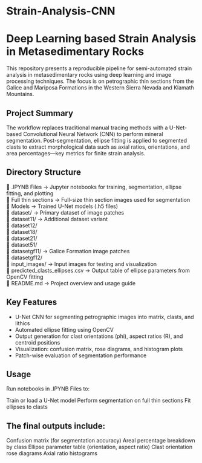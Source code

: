 # Strain-Analysis-CNN
# Deep Learning based Strain Analysis in Metasedimentary Rocks

This repository presents a reproducible pipeline for semi-automated strain analysis in metasedimentary rocks using deep learning and image processing techniques. The focus is on petrographic thin sections from the Galice and Mariposa Formations in the Western Sierra Nevada and Klamath Mountains.

## Project Summary

The workflow replaces traditional manual tracing methods with a U-Net-based Convolutional Neural Network (CNN) to perform mineral segmentation. Post-segmentation, ellipse fitting is applied to segmented clasts to extract morphological data such as axial ratios, orientations, and area percentages—key metrics for finite strain analysis.

## Directory Structure
📁 .IPYNB Files → Jupyter notebooks for training, segmentation, ellipse fitting, and plotting  
📁 Full thin sections → Full-size thin section images used for segmentation  
📁 Models → Trained U-Net models (.h5 files)  
📁 dataset/ → Primary dataset of image patches  
📁 dataset11/ → Additional dataset variant  
📁 dataset12/  
📁 dataset18/     
📁 dataset21/  
📁 dataset51/  
📁 datasetgf11/  → Galice Formation image patches  
📁 datasetgf12/  
📁 input_images/ → Input images for testing and visualization  
📄 predicted_clasts_ellipses.csv → Output table of ellipse parameters from OpenCV fitting  
📄 README.md → Project overview and usage guide   


## Key Features

- U-Net CNN for segmenting petrographic images into matrix, clasts, and lithics
- Automated ellipse fitting using OpenCV
- Output generation for clast orientations (phi), aspect ratios (R), and centroid positions
- Visualization: confusion matrix, rose diagrams, and histogram plots
- Patch-wise evaluation of segmentation performance

## Usage

 Run notebooks in .IPYNB Files to:

  Train or load a U-Net model
  Perform segmentation on full thin sections
  Fit ellipses to clasts



## The final outputs include:

Confusion matrix (for segmentation accuracy)
Areal percentage breakdown by class
Ellipse parameter table (orientation, aspect ratio)
Clast orientation rose diagrams
Axial ratio histograms

